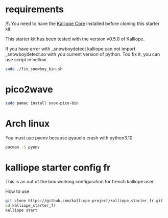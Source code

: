 # requirements
/!\ You need to have the [Kalliope Core](https://github.com/kalliope-project/kalliope) installed before cloning this starter kit.

This starter kit has been tested with the version v0.5.0 of Kalliope.

If you have error with _snowboydetect kalliope can not import _snowboydetect.so with you current version of python.
Too fix it, you can use script in bellow

```bash
sudo ./fix_snowboy_bin.sh
```

# pico2wave

```bash
sudo pamac install svox-pico-bin
```

# Arch linux

You must use pyenv because pyaudio crash with python3.10

```bash
pacman -S pyenv
```

# kalliope starter config fr

This is an out of the box working configuration for french kalliope user.

How to use
 ```bash
git clone https://github.com/kalliope-project/kalliope_starter_fr.git
cd kalliope_starter_fr
kalliope start
```
